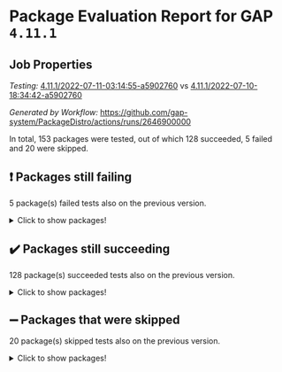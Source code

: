 # Package Evaluation Report for GAP `4.11.1`

## Job Properties

*Testing:* [4.11.1/2022-07-11-03:14:55-a5902760](https://github.com/gap-system/PackageDistro/blob/data/reports/4.11.1/2022-07-11-03:14:55-a5902760) vs [4.11.1/2022-07-10-18:34:42-a5902760](https://github.com/gap-system/PackageDistro/blob/data/reports/4.11.1/2022-07-10-18:34:42-a5902760)

*Generated by Workflow:* https://github.com/gap-system/PackageDistro/actions/runs/2646900000

In total, 153 packages were tested, out of which 128 succeeded, 5 failed and 20 were skipped.

## :exclamation: Packages still failing

5 package(s) failed tests also on the previous version.
<details><summary>Click to show packages!</summary>

- francy 1.2.4 [(failure)](https://github.com/gap-system/PackageDistro/runs/7275316093?check_suite_focus=true)
- hap 1.44 [(failure)](https://github.com/gap-system/PackageDistro/runs/7275316544?check_suite_focus=true)
- packagemanager 1.2 [(failure)](https://github.com/gap-system/PackageDistro/runs/7275318210?check_suite_focus=true)
- recog 1.3.2 [(failure)](https://github.com/gap-system/PackageDistro/runs/7275318583?check_suite_focus=true)
- semigroups 4.0.0 [(failure)](https://github.com/gap-system/PackageDistro/runs/7275318803?check_suite_focus=true)
</details>

## :heavy_check_mark: Packages still succeeding

128 package(s) succeeded tests also on the previous version.
<details><summary>Click to show packages!</summary>

- ace 5.4 [(success)](https://github.com/gap-system/PackageDistro/runs/7275314394?check_suite_focus=true)
- aclib 1.3.2 [(success)](https://github.com/gap-system/PackageDistro/runs/7275314441?check_suite_focus=true)
- agt 0.2 [(success)](https://github.com/gap-system/PackageDistro/runs/7275314475?check_suite_focus=true)
- alnuth 3.2.1 [(success)](https://github.com/gap-system/PackageDistro/runs/7275314510?check_suite_focus=true)
- anupq 3.2.6 [(success)](https://github.com/gap-system/PackageDistro/runs/7275314552?check_suite_focus=true)
- atlasrep 2.1.2 [(success)](https://github.com/gap-system/PackageDistro/runs/7275314588?check_suite_focus=true)
- autodoc 2022.07.10 [(success)](https://github.com/gap-system/PackageDistro/runs/7275314611?check_suite_focus=true)
- automata 1.15 [(success)](https://github.com/gap-system/PackageDistro/runs/7275314636?check_suite_focus=true)
- automgrp 1.3.2 [(success)](https://github.com/gap-system/PackageDistro/runs/7275314666?check_suite_focus=true)
- autpgrp 1.10.2 [(success)](https://github.com/gap-system/PackageDistro/runs/7275314700?check_suite_focus=true)
- cap 2022.06-05 [(success)](https://github.com/gap-system/PackageDistro/runs/7275314735?check_suite_focus=true)
- caratinterface 2.3.3 [(success)](https://github.com/gap-system/PackageDistro/runs/7275314774?check_suite_focus=true)
- cddinterface 2020.06.24 [(success)](https://github.com/gap-system/PackageDistro/runs/7275314832?check_suite_focus=true)
- circle 1.6.5 [(success)](https://github.com/gap-system/PackageDistro/runs/7275314866?check_suite_focus=true)
- classicpres 1.22 [(success)](https://github.com/gap-system/PackageDistro/runs/7275314911?check_suite_focus=true)
- cohomolo 1.6.10 [(success)](https://github.com/gap-system/PackageDistro/runs/7275314956?check_suite_focus=true)
- congruence 1.2.4 [(success)](https://github.com/gap-system/PackageDistro/runs/7275314986?check_suite_focus=true)
- corelg 1.56 [(success)](https://github.com/gap-system/PackageDistro/runs/7275315024?check_suite_focus=true)
- crime 1.6 [(success)](https://github.com/gap-system/PackageDistro/runs/7275315056?check_suite_focus=true)
- crisp 1.4.5 [(success)](https://github.com/gap-system/PackageDistro/runs/7275315085?check_suite_focus=true)
- crypting 0.10 [(success)](https://github.com/gap-system/PackageDistro/runs/7275315114?check_suite_focus=true)
- cryst 4.1.24 [(success)](https://github.com/gap-system/PackageDistro/runs/7275315156?check_suite_focus=true)
- crystcat 1.1.9 [(success)](https://github.com/gap-system/PackageDistro/runs/7275315185?check_suite_focus=true)
- ctbllib 1.3.4 [(success)](https://github.com/gap-system/PackageDistro/runs/7275315208?check_suite_focus=true)
- cubefree 1.19 [(success)](https://github.com/gap-system/PackageDistro/runs/7275315253?check_suite_focus=true)
- curlinterface 2.2.2 [(success)](https://github.com/gap-system/PackageDistro/runs/7275315297?check_suite_focus=true)
- cvec 2.7.5 [(success)](https://github.com/gap-system/PackageDistro/runs/7275315332?check_suite_focus=true)
- datastructures 0.2.7 [(success)](https://github.com/gap-system/PackageDistro/runs/7275315373?check_suite_focus=true)
- deepthought 1.0.5 [(success)](https://github.com/gap-system/PackageDistro/runs/7275315410?check_suite_focus=true)
- design 1.7 [(success)](https://github.com/gap-system/PackageDistro/runs/7275315463?check_suite_focus=true)
- difsets 2.3.1 [(success)](https://github.com/gap-system/PackageDistro/runs/7275315520?check_suite_focus=true)
- digraphs 1.5.3 [(success)](https://github.com/gap-system/PackageDistro/runs/7275315553?check_suite_focus=true)
- edim 1.3.5 [(success)](https://github.com/gap-system/PackageDistro/runs/7275315593?check_suite_focus=true)
- example 4.3.1 [(success)](https://github.com/gap-system/PackageDistro/runs/7275315648?check_suite_focus=true)
- factint 1.6.3 [(success)](https://github.com/gap-system/PackageDistro/runs/7275315694?check_suite_focus=true)
- ferret 1.0.8 [(success)](https://github.com/gap-system/PackageDistro/runs/7275315740?check_suite_focus=true)
- fga 1.4.0 [(success)](https://github.com/gap-system/PackageDistro/runs/7275315795?check_suite_focus=true)
- fining 1.5 [(success)](https://github.com/gap-system/PackageDistro/runs/7275315843?check_suite_focus=true)
- float 1.0.3 [(success)](https://github.com/gap-system/PackageDistro/runs/7275315877?check_suite_focus=true)
- format 1.4.3 [(success)](https://github.com/gap-system/PackageDistro/runs/7275315917?check_suite_focus=true)
- forms 1.2.8 [(success)](https://github.com/gap-system/PackageDistro/runs/7275315971?check_suite_focus=true)
- fplsa 1.2.5 [(success)](https://github.com/gap-system/PackageDistro/runs/7275316019?check_suite_focus=true)
- fr 2.4.8 [(success)](https://github.com/gap-system/PackageDistro/runs/7275316062?check_suite_focus=true)
- fwtree 1.3 [(success)](https://github.com/gap-system/PackageDistro/runs/7275316136?check_suite_focus=true)
- gbnp 1.0.5 [(success)](https://github.com/gap-system/PackageDistro/runs/7275316170?check_suite_focus=true)
- generalizedmorphismsforcap 2022.05-01 [(success)](https://github.com/gap-system/PackageDistro/runs/7275316224?check_suite_focus=true)
- genss 1.6.6 [(success)](https://github.com/gap-system/PackageDistro/runs/7275316276?check_suite_focus=true)
- gradedringforhomalg 2022.06-01 [(success)](https://github.com/gap-system/PackageDistro/runs/7275316329?check_suite_focus=true)
- grape 4.8.5 [(success)](https://github.com/gap-system/PackageDistro/runs/7275316381?check_suite_focus=true)
- groupoids 1.69 [(success)](https://github.com/gap-system/PackageDistro/runs/7275316426?check_suite_focus=true)
- grpconst 2.6.2 [(success)](https://github.com/gap-system/PackageDistro/runs/7275316462?check_suite_focus=true)
- guarana 0.96.3 [(success)](https://github.com/gap-system/PackageDistro/runs/7275316497?check_suite_focus=true)
- guava 3.16 [(success)](https://github.com/gap-system/PackageDistro/runs/7275316521?check_suite_focus=true)
- hapcryst 0.1.14 [(success)](https://github.com/gap-system/PackageDistro/runs/7275316573?check_suite_focus=true)
- hecke 1.5.3 [(success)](https://github.com/gap-system/PackageDistro/runs/7275316594?check_suite_focus=true)
- help 3.5 [(success)](https://github.com/gap-system/PackageDistro/runs/7275316621?check_suite_focus=true)
- idrel 2.44 [(success)](https://github.com/gap-system/PackageDistro/runs/7275316653?check_suite_focus=true)
- images 1.3.1 [(success)](https://github.com/gap-system/PackageDistro/runs/7275316673?check_suite_focus=true)
- intpic 0.3.0 [(success)](https://github.com/gap-system/PackageDistro/runs/7275316698?check_suite_focus=true)
- io 4.7.2 [(success)](https://github.com/gap-system/PackageDistro/runs/7275316728?check_suite_focus=true)
- irredsol 1.4.3 [(success)](https://github.com/gap-system/PackageDistro/runs/7275316752?check_suite_focus=true)
- json 2.1.0 [(success)](https://github.com/gap-system/PackageDistro/runs/7275316784?check_suite_focus=true)
- jupyterkernel 1.4.1 [(success)](https://github.com/gap-system/PackageDistro/runs/7275316816?check_suite_focus=true)
- jupyterviz 1.5.1 [(success)](https://github.com/gap-system/PackageDistro/runs/7275316846?check_suite_focus=true)
- kan 1.34 [(success)](https://github.com/gap-system/PackageDistro/runs/7275316881?check_suite_focus=true)
- kbmag 1.5.9 [(success)](https://github.com/gap-system/PackageDistro/runs/7275316910?check_suite_focus=true)
- laguna 3.9.5 [(success)](https://github.com/gap-system/PackageDistro/runs/7275316946?check_suite_focus=true)
- liealgdb 2.2.1 [(success)](https://github.com/gap-system/PackageDistro/runs/7275316974?check_suite_focus=true)
- liepring 2.6 [(success)](https://github.com/gap-system/PackageDistro/runs/7275317000?check_suite_focus=true)
- liering 2.4.2 [(success)](https://github.com/gap-system/PackageDistro/runs/7275317045?check_suite_focus=true)
- linearalgebraforcap 2022.06-03 [(success)](https://github.com/gap-system/PackageDistro/runs/7275317138?check_suite_focus=true)
- loops 3.4.1 [(success)](https://github.com/gap-system/PackageDistro/runs/7275317215?check_suite_focus=true)
- lpres 1.0.3 [(success)](https://github.com/gap-system/PackageDistro/runs/7275317291?check_suite_focus=true)
- majoranaalgebras 1.4 [(success)](https://github.com/gap-system/PackageDistro/runs/7275317391?check_suite_focus=true)
- mapclass 1.4.5 [(success)](https://github.com/gap-system/PackageDistro/runs/7275317478?check_suite_focus=true)
- matgrp 0.64 [(success)](https://github.com/gap-system/PackageDistro/runs/7275317569?check_suite_focus=true)
- modisom 2.5.2 [(success)](https://github.com/gap-system/PackageDistro/runs/7275317638?check_suite_focus=true)
- modulepresentationsforcap 2022.05-03 [(success)](https://github.com/gap-system/PackageDistro/runs/7275317732?check_suite_focus=true)
- monoidalcategories 2022.06-07 [(success)](https://github.com/gap-system/PackageDistro/runs/7275317780?check_suite_focus=true)
- nconvex 2020.11-04 [(success)](https://github.com/gap-system/PackageDistro/runs/7275317837?check_suite_focus=true)
- nilmat 1.4.1 [(success)](https://github.com/gap-system/PackageDistro/runs/7275317885?check_suite_focus=true)
- nock 1.5 [(success)](https://github.com/gap-system/PackageDistro/runs/7275317922?check_suite_focus=true)
- normalizinterface 1.3.3 [(success)](https://github.com/gap-system/PackageDistro/runs/7275317964?check_suite_focus=true)
- nq 2.5.8 [(success)](https://github.com/gap-system/PackageDistro/runs/7275318005?check_suite_focus=true)
- numericalsgps 1.3.0 [(success)](https://github.com/gap-system/PackageDistro/runs/7275318049?check_suite_focus=true)
- openmath 11.5.1 [(success)](https://github.com/gap-system/PackageDistro/runs/7275318109?check_suite_focus=true)
- orb 4.8.4 [(success)](https://github.com/gap-system/PackageDistro/runs/7275318164?check_suite_focus=true)
- patternclass 2.4.2 [(success)](https://github.com/gap-system/PackageDistro/runs/7275318248?check_suite_focus=true)
- permut 2.0.4 [(success)](https://github.com/gap-system/PackageDistro/runs/7275318278?check_suite_focus=true)
- polenta 1.3.10 [(success)](https://github.com/gap-system/PackageDistro/runs/7275318312?check_suite_focus=true)
- polymaking 0.8.6 [(success)](https://github.com/gap-system/PackageDistro/runs/7275318335?check_suite_focus=true)
- primgrp 3.4.2 [(success)](https://github.com/gap-system/PackageDistro/runs/7275318360?check_suite_focus=true)
- profiling 2.5.0 [(success)](https://github.com/gap-system/PackageDistro/runs/7275318392?check_suite_focus=true)
- qpa 1.33 [(success)](https://github.com/gap-system/PackageDistro/runs/7275318423?check_suite_focus=true)
- quagroup 1.8.3 [(success)](https://github.com/gap-system/PackageDistro/runs/7275318458?check_suite_focus=true)
- radiroot 2.9 [(success)](https://github.com/gap-system/PackageDistro/runs/7275318488?check_suite_focus=true)
- rcwa 4.6.4 [(success)](https://github.com/gap-system/PackageDistro/runs/7275318512?check_suite_focus=true)
- rds 1.8 [(success)](https://github.com/gap-system/PackageDistro/runs/7275318538?check_suite_focus=true)
- repndecomp 1.2.1 [(success)](https://github.com/gap-system/PackageDistro/runs/7275318616?check_suite_focus=true)
- repsn 3.1.0 [(success)](https://github.com/gap-system/PackageDistro/runs/7275318680?check_suite_focus=true)
- resclasses 4.7.2 [(success)](https://github.com/gap-system/PackageDistro/runs/7275318715?check_suite_focus=true)
- scscp 2.3.1 [(success)](https://github.com/gap-system/PackageDistro/runs/7275318749?check_suite_focus=true)
- sglppow 2.2 [(success)](https://github.com/gap-system/PackageDistro/runs/7275318835?check_suite_focus=true)
- sgpviz 0.999.5 [(success)](https://github.com/gap-system/PackageDistro/runs/7275318871?check_suite_focus=true)
- simpcomp 2.1.14 [(success)](https://github.com/gap-system/PackageDistro/runs/7275318906?check_suite_focus=true)
- singular 2020.12.18 [(success)](https://github.com/gap-system/PackageDistro/runs/7275318944?check_suite_focus=true)
- sla 1.5.3 [(success)](https://github.com/gap-system/PackageDistro/runs/7275318993?check_suite_focus=true)
- smallgrp 1.5 [(success)](https://github.com/gap-system/PackageDistro/runs/7275319040?check_suite_focus=true)
- smallsemi 0.6.13 [(success)](https://github.com/gap-system/PackageDistro/runs/7275319091?check_suite_focus=true)
- sonata 2.9.4 [(success)](https://github.com/gap-system/PackageDistro/runs/7275319133?check_suite_focus=true)
- sophus 1.25 [(success)](https://github.com/gap-system/PackageDistro/runs/7275319173?check_suite_focus=true)
- spinsym 1.5.2 [(success)](https://github.com/gap-system/PackageDistro/runs/7275319219?check_suite_focus=true)
- symbcompcc 1.3.2 [(success)](https://github.com/gap-system/PackageDistro/runs/7275319278?check_suite_focus=true)
- thelma 1.3 [(success)](https://github.com/gap-system/PackageDistro/runs/7275319331?check_suite_focus=true)
- tomlib 1.2.9 [(success)](https://github.com/gap-system/PackageDistro/runs/7275319385?check_suite_focus=true)
- toric 1.9.5 [(success)](https://github.com/gap-system/PackageDistro/runs/7275319426?check_suite_focus=true)
- transgrp 3.6.2 [(success)](https://github.com/gap-system/PackageDistro/runs/7275319463?check_suite_focus=true)
- ugaly 4.0.2 [(success)](https://github.com/gap-system/PackageDistro/runs/7275319495?check_suite_focus=true)
- unipot 1.5 [(success)](https://github.com/gap-system/PackageDistro/runs/7275319545?check_suite_focus=true)
- unitlib 4.1.0 [(success)](https://github.com/gap-system/PackageDistro/runs/7275319578?check_suite_focus=true)
- utils 0.74 [(success)](https://github.com/gap-system/PackageDistro/runs/7275319612?check_suite_focus=true)
- uuid 0.7 [(success)](https://github.com/gap-system/PackageDistro/runs/7275319643?check_suite_focus=true)
- walrus 0.9991 [(success)](https://github.com/gap-system/PackageDistro/runs/7275319679?check_suite_focus=true)
- wedderga 4.10.2 [(success)](https://github.com/gap-system/PackageDistro/runs/7275319715?check_suite_focus=true)
- xmod 2.88 [(success)](https://github.com/gap-system/PackageDistro/runs/7275319826?check_suite_focus=true)
- xmodalg 1.22 [(success)](https://github.com/gap-system/PackageDistro/runs/7275319884?check_suite_focus=true)
- yangbaxter 0.10.0 [(success)](https://github.com/gap-system/PackageDistro/runs/7275319940?check_suite_focus=true)
- zeromqinterface 0.13 [(success)](https://github.com/gap-system/PackageDistro/runs/7275319989?check_suite_focus=true)
</details>

## :heavy_minus_sign: Packages that were skipped

20 package(s) skipped tests also on the previous version.
<details><summary>Click to show packages!</summary>

- 4ti2interface 2022.03-01 [(skipped)](https://github.com/gap-system/PackageDistro/runs/7275241646?check_suite_focus=true)
- browse 1.8.14 [(skipped)](https://github.com/gap-system/PackageDistro/runs/7275241646?check_suite_focus=true)
- examplesforhomalg 2022.03-01 [(skipped)](https://github.com/gap-system/PackageDistro/runs/7275241646?check_suite_focus=true)
- gapdoc 1.6.5 [(skipped)](https://github.com/gap-system/PackageDistro/runs/7275241646?check_suite_focus=true)
- gauss 2022.03-01 [(skipped)](https://github.com/gap-system/PackageDistro/runs/7275241646?check_suite_focus=true)
- gaussforhomalg 2022.03-01 [(skipped)](https://github.com/gap-system/PackageDistro/runs/7275241646?check_suite_focus=true)
- gradedmodules 2022.03-01 [(skipped)](https://github.com/gap-system/PackageDistro/runs/7275241646?check_suite_focus=true)
- homalg 2022.03-01 [(skipped)](https://github.com/gap-system/PackageDistro/runs/7275241646?check_suite_focus=true)
- homalgtocas 2022.03-01 [(skipped)](https://github.com/gap-system/PackageDistro/runs/7275241646?check_suite_focus=true)
- io_forhomalg 2022.03-01 [(skipped)](https://github.com/gap-system/PackageDistro/runs/7275241646?check_suite_focus=true)
- itc 1.5.1 [(skipped)](https://github.com/gap-system/PackageDistro/runs/7275241646?check_suite_focus=true)
- localizeringforhomalg 2022.03-01 [(skipped)](https://github.com/gap-system/PackageDistro/runs/7275241646?check_suite_focus=true)
- matricesforhomalg 2022.06-01 [(skipped)](https://github.com/gap-system/PackageDistro/runs/7275241646?check_suite_focus=true)
- modules 2022.03-01 [(skipped)](https://github.com/gap-system/PackageDistro/runs/7275241646?check_suite_focus=true)
- polycyclic 2.16 [(skipped)](https://github.com/gap-system/PackageDistro/runs/7275241646?check_suite_focus=true)
- ringsforhomalg 2022.04-01 [(skipped)](https://github.com/gap-system/PackageDistro/runs/7275241646?check_suite_focus=true)
- sco 2022.03-01 [(skipped)](https://github.com/gap-system/PackageDistro/runs/7275241646?check_suite_focus=true)
- toolsforhomalg 2022.05-01 [(skipped)](https://github.com/gap-system/PackageDistro/runs/7275241646?check_suite_focus=true)
- toricvarieties 2022.03.23 [(skipped)](https://github.com/gap-system/PackageDistro/runs/7275241646?check_suite_focus=true)
- xgap 4.31 [(skipped)](https://github.com/gap-system/PackageDistro/runs/7275241646?check_suite_focus=true)
</details>

